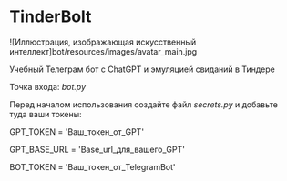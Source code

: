 # TinderBolt
![Иллюстрация, изображающая искусственный интеллект]bot/resources/images/avatar_main.jpg

Учебный Телеграм бот с ChatGPT и эмуляцией свиданий в Тиндере

Точка входа: *bot.py*

Перед началом использования создайте файл *secrets.py* и добавьте туда ваши токены:

GPT_TOKEN = 'Ваш_токен_от_GPT'

GPT_BASE_URL = 'Base_url_для_вашего_GPT' 

BOT_TOKEN = 'Ваш_токен_от_TelegramBot' 

